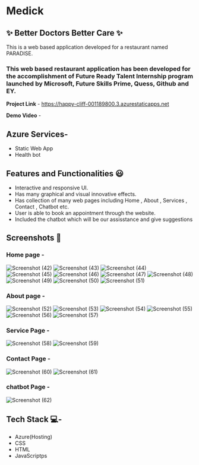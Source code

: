 # Medick
## ✨ Better Doctors Better Care  ✨

This is a web based application developed for a restaurant named PARADISE.

### This web based restaurant application has been developed for the accomplishment of Future Ready Talent Internship program launched by Microsoft, Future Skills Prime, Quess, Github and EY.


**Project Link** - https://happy-cliff-001189800.3.azurestaticapps.net


**Demo Video** -  

## Azure Services-
- Static Web App
- Health bot
## Features and Functionalities 😃

- Interactive and responsive UI.
- Has many graphical and visual innovative effects.
- Has collection of many web pages including Home , About , Services , Contact , Chatbot etc.
- User is able to book  an appointment through the website.
- Included the chatbot which will be our assisstance and give suggestions

## Screenshots 📸
### Home page - 

![Screenshot (42)](https://github.com/muddurthi/Medick/assets/116054501/882a5c31-35cf-4511-87dd-fd9a0f2e00c0)
![Screenshot (43)](https://github.com/muddurthi/Medick/assets/116054501/9c3f3a28-d1f4-482e-9664-567c8d9efef2)
![Screenshot (44)](https://github.com/muddurthi/Medick/assets/116054501/9c024eed-d748-49d4-8cb8-644aa1c6a731)
![Screenshot (45)](https://github.com/muddurthi/Medick/assets/116054501/3a8ac338-fe75-4364-aabe-a5684eae8cdb)
![Screenshot (46)](https://github.com/muddurthi/Medick/assets/116054501/741e63c1-81d2-4860-bb88-c84fbdf35c3f)
![Screenshot (47)](https://github.com/muddurthi/Medick/assets/116054501/c5d6a475-f255-4550-9cb6-40c67b0acb87)
![Screenshot (48)](https://github.com/muddurthi/Medick/assets/116054501/e8dbfc00-f26a-413e-8b37-264e6b4a9c4d)
![Screenshot (49)](https://github.com/muddurthi/Medick/assets/116054501/a811fbab-3b99-4cae-ba26-a07651b72aa6)
![Screenshot (50)](https://github.com/muddurthi/Medick/assets/116054501/1a30b885-034b-409c-9ae6-86b82582a7c1)
![Screenshot (51)](https://github.com/muddurthi/Medick/assets/116054501/207b2660-42e2-4946-bc24-65f1634ce4b3)

### About page -
![Screenshot (52)](https://github.com/muddurthi/Medick/assets/116054501/580574f2-02ca-4508-ad3a-78f44f962438)
![Screenshot (53)](https://github.com/muddurthi/Medick/assets/116054501/0fe0e1ae-1cef-4820-b8a1-3e633a4879c6)
![Screenshot (54)](https://github.com/muddurthi/Medick/assets/116054501/bf7358a7-4b2d-4f6e-8e74-babbb6041200)
![Screenshot (55)](https://github.com/muddurthi/Medick/assets/116054501/18ac70dd-675c-4bb8-9937-e8f6fd030dab)
![Screenshot (56)](https://github.com/muddurthi/Medick/assets/116054501/655356a8-96e9-4b71-aa1b-e9fdc9a63e4e)
![Screenshot (57)](https://github.com/muddurthi/Medick/assets/116054501/152d8cbd-03c8-4595-ae1a-dcd2ae64499b)
### Service Page -
![Screenshot (58)](https://github.com/muddurthi/Medick/assets/116054501/8c54bfd2-c948-498a-b5b2-ea76b1965e7c)
![Screenshot (59)](https://github.com/muddurthi/Medick/assets/116054501/14f79829-0d3b-4dfc-9c13-d145288cfd79)
### Contact Page -
![Screenshot (60)](https://github.com/muddurthi/Medick/assets/116054501/0b7c81d0-f668-4980-a626-68fcc9d32fde)
![Screenshot (61)](https://github.com/muddurthi/Medick/assets/116054501/46e8eac1-2df0-4eab-9f53-2fc5996d6e96)
### chatbot   Page -
![Screenshot (62)](https://github.com/muddurthi/Medick/assets/116054501/d19426f6-d772-438f-a6a5-97dc189c2181)


## Tech Stack 💻-
- Azure(Hosting)
- CSS
- HTML
- JavaScriptps
